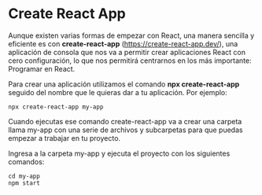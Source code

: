 # Create React App

Aunque existen varias formas de empezar con React, una manera sencilla y eficiente es con **create-react-app** (https://create-react-app.dev/), una aplicación de consola que nos va a permitir crear aplicaciones React con cero configuración, lo que nos permitirá centrarnos en los más importante: Programar en React.

Para crear una aplicación utilizamos el comando **npx create-react-app** seguido del nombre que le quieras dar a tu aplicación. Por ejemplo:

```console
npx create-react-app my-app
```

Cuando ejecutas ese comando create-react-app va a crear una carpeta llama my-app con una serie de archivos y subcarpetas para que puedas empezar a trabajar en tu proyecto.

Ingresa a la carpeta my-app y ejecuta el proyecto con los siguientes comandos:

```console
cd my-app
npm start
```